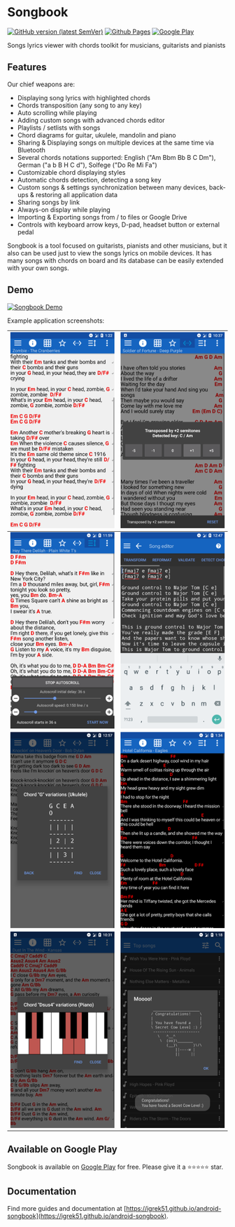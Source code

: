# Songbook

[![GitHub version (latest SemVer)](https://img.shields.io/github/v/tag/igrek51/android-songbook?label=GitHub&sort=semver)](https://github.com/igrek51/android-songbook)
[![Github Pages](https://img.shields.io/badge/docs-github.io-blue)](https://igrek51.github.io/android-songbook)
[![Google Play](https://img.shields.io/badge/Google%20Play-igrek.songbook-blue)](https://play.google.com/store/apps/details?id=igrek.songbook)

Songs lyrics viewer with chords toolkit for musicians, guitarists and pianists

## Features
Our chief weapons are:

- Displaying song lyrics with highlighted chords
- Chords transposition (any song to any key)
- Auto scrolling while playing
- Adding custom songs with advanced chords editor
- Playlists / setlists with songs
- Chord diagrams for guitar, ukulele, mandolin and piano
- Sharing & Displaying songs on multiple devices at the same time via Bluetooth
- Several chords notations supported: English ("Am Bbm Bb B C Dm"), German ("a b B H C d"), Solfege ("Do Re Mi Fa")
- Customizable chord displaying styles
- Automatic chords detection, detecting a song key
- Custom songs & settings synchronization between many devices, back-ups & restoring all application data
- Sharing songs by link
- Always-on display while playing
- Importing & Exporting songs from / to files or Google Drive
- Controls with keyboard arrow keys, D-pad, headset button or external pedal

Songbook is a tool focused on guitarists, pianists and other musicians, but it also can be used just to view the songs lyrics on mobile devices.
It has many songs with chords on board and its database can be easily extended with your own songs.

## Demo
[![Songbook Demo](https://img.youtube.com/vi/VMsKZNkbl3A/0.jpg)](https://www.youtube.com/watch?v=VMsKZNkbl3A)

Example application screenshots:

| [![](./docs/screenshots/mobile/en/01.png)](./docs/screenshots/mobile/en/01.png) | [![](./docs/screenshots/mobile/en/02.png)](./docs/screenshots/mobile/en/02.png) |
|---|---|
| [![](./docs/screenshots/mobile/en/03.png)](./docs/screenshots/mobile/en/03.png) | [![](./docs/screenshots/mobile/en/04.png)](./docs/screenshots/mobile/en/04.png) |
| [![](./docs/screenshots/mobile/en/05.png)](./docs/screenshots/mobile/en/05.png) | [![](./docs/screenshots/mobile/en/06.png)](./docs/screenshots/mobile/en/06.png) |
| [![](./docs/screenshots/mobile/en/07.png)](./docs/screenshots/mobile/en/07.png) | [![](./docs/screenshots/mobile/en/08.png)](./docs/screenshots/mobile/en/08.png) |

## Available on Google Play

Songbook is available on [Google Play](https://play.google.com/store/apps/details?id=igrek.songbook) for free.
Please give it a ⭐️⭐️⭐️⭐️⭐️ star.

## Documentation

Find more guides and documentation at [https://igrek51.github.io/android-songbook](https://igrek51.github.io/android-songbook).

